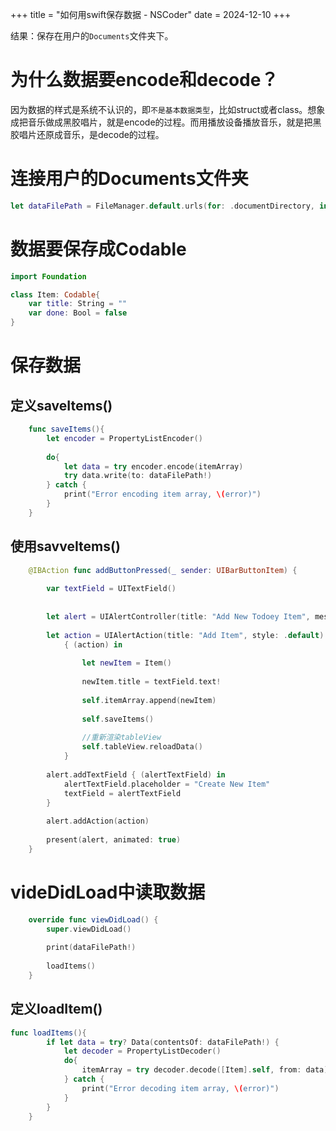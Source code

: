 +++
title = "如何用swift保存数据 - NSCoder"
date = 2024-12-10
+++

结果：保存在用户的`Documents`文件夹下。

# 为什么数据要encode和decode？

因为数据的样式是系统不认识的，即`不是基本数据类型`，比如struct或者class。想象成把音乐做成黑胶唱片，就是encode的过程。而用播放设备播放音乐，就是把黑胶唱片还原成音乐，是decode的过程。

# 连接用户的Documents文件夹

```swift
let dataFilePath = FileManager.default.urls(for: .documentDirectory, in: .userDomainMask).first?.appendingPathComponent("Items.plist")
```

# 数据要保存成Codable

```swift
import Foundation

class Item: Codable{
    var title: String = ""
    var done: Bool = false
}
```

# 保存数据

## 定义saveItems()

```swift
    func saveItems(){
        let encoder = PropertyListEncoder()
        
        do{
            let data = try encoder.encode(itemArray)
            try data.write(to: dataFilePath!)
        } catch {
            print("Error encoding item array, \(error)")
        }
    }
```

## 使用savveItems()

```swift
    @IBAction func addButtonPressed(_ sender: UIBarButtonItem) {
        
        var textField = UITextField()
        
        
        let alert = UIAlertController(title: "Add New Todoey Item", message: "", preferredStyle: .alert)
        
        let action = UIAlertAction(title: "Add Item", style: .default)
            { (action) in
                
                let newItem = Item()
                
                newItem.title = textField.text!
                
                self.itemArray.append(newItem)
                
                self.saveItems()
                
                //重新渲染tableView
                self.tableView.reloadData()
            }
        
        alert.addTextField { (alertTextField) in
            alertTextField.placeholder = "Create New Item"
            textField = alertTextField
        }
        
        alert.addAction(action)
        
        present(alert, animated: true)
    }
```

# videDidLoad中读取数据

```swift
    override func viewDidLoad() {
        super.viewDidLoad()
        
        print(dataFilePath!)
        
        loadItems()
    }
```

## 定义loadItem()

```swift
func loadItems(){
        if let data = try? Data(contentsOf: dataFilePath!) {
            let decoder = PropertyListDecoder()
            do{
                itemArray = try decoder.decode([Item].self, from: data)
            } catch {
                print("Error decoding item array, \(error)")
            }
        }
    }
```




